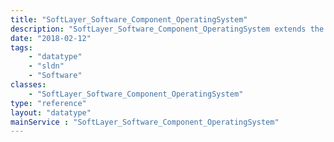```yaml
---
title: "SoftLayer_Software_Component_OperatingSystem"
description: "SoftLayer_Software_Component_OperatingSystem extends the [SoftLayer_Software_Component](reference/datatypes/SoftLayer_Software_Component) data type to include operating system specific properties. "
date: "2018-02-12"
tags:
    - "datatype"
    - "sldn"
    - "Software"
classes:
    - "SoftLayer_Software_Component_OperatingSystem"
type: "reference"
layout: "datatype"
mainService : "SoftLayer_Software_Component_OperatingSystem"
---
```

